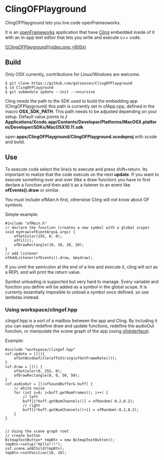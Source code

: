 # ClingOFPlayground

ClingOFPlayground lets you live code openFrameoworks.

It is an [openFrameworks](http://openframeworks.cc) application that have [Cling](https://root.cern.ch/cling) embedded inside of it with an in-app text editor that lets you write and execute c++ code.

[![ClingOFPlayground](video.png =600x)](https://vimeo.com/198692331 "ClingOFPlayground")



## Build

Only OSX currently, contributions for Linux/Windows are welcome. 

	$ git clone https://github.com/galsasson/ClingOFPlayground
	$ cd ClingOFPlayground
	$ git submodule update --init --recursive

Cling needs the path to the SDK used to build the embedding app (ClingOFPlayground) this path is currently set in ofApp.cpp, defined in the macro **OSX_SDK_PATH**. This path needs to be adjusted depending on your setup. Default value points to **/
Applications/Xcode.app/Contents/Developer/Platforms/MacOSX.platform/Developer/SDKs/MacOSX10.11.sdk**

open **apps/ClingOFPlayground/ClingOFPlayground.xcodeproj** with xcode and build.


## Use

To execute code select the line/s to execute and press shift+return. Its important to realize that the code executs on the next **update**. If you want to execute something over and over (like a draw function) you have to first declare a function and then add it as a listener to an event like **ofEvents().draw** or similar.

You must include ofMain.h first, otherwise Cling will not know about OF symbols.

Simple example:

	#include "ofMain.h"
	// declare the function (creates a new symbol with a global scope)
	void mydraw(ofEventArgs& args) {
		ofSetColor(255, 0, 0);
		ofFill();
		ofDrawRectangle(10, 10, 20, 20);
	}
	// add listener
	ofAddListener(ofEvents().draw, &mydraw);

If you omit the semicolon at the end of a line and execute it, cling will act as a REPL and will print the return value.  
	

Symbol unloading is supported but very hard to manage. Every variable and function you define will be added as a symbol in the global scope. It is currenty essentially imposible to unload a symbol once defined, so use lambdas instead.

### Using workspace/clingof.hpp

clingof.hpp is a sort of a mailbox between the app and Cling. By including it you can easily redefine draw and update functions, redefine the audioOut function, or manipulate the scene graph of the app (using [ofxInterface](https://github.com/galsasson/ofxInterface)).

Example:

	#include "workspace/clingof.hpp"
	cof.update = [](){
		ofSetWindowTitle(ofToString(ofGetFrameRate()));
	}
	cof.draw = []() {
		ofSetColor(0, 255, 0);
		ofDrawRectangle(0, 0, 50, 50);
	}
	cof.audioOut = [](ofSoundBuffer& buff) {
		// white noise
		for (int i=0; i<buff.getNumFrames(); i++) {
		    // left
    		buff[i*buff.getNumChannels()] = ofRandom(-0.2,0.2);
    		// right
    		buff[i*buff.getNumChannels()+1] = ofRandom(-0.2,0.2);
  		}
	}
	
	
	// Using the scene graph root
	// create button
	BitmapTextButton* tmpBtn = new BitmapTextButton();
	tmpBtn->setup("Hello!!!");
	cof.scene.addChild(tmpBtn);
	tmpBtn->setPosition(10, 10);

